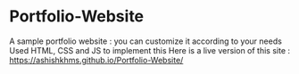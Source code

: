 # Portfolio-Website
A sample portfolio website : you can customize it according to your needs
Used HTML, CSS and JS to implement this 
Here is a live version of this site : https://ashishkhms.github.io/Portfolio-Website/
